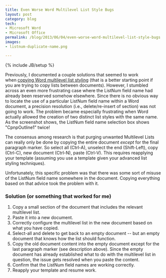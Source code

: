 ```yaml
---
title: Even Worse Word Multilevel List Style Bugs
layout: post
category: blog
tech:
- Microsoft Word
- Microsoft Office
permalink: /blog/2013/06/04/even-worse-word-multilevel-list-style-bugs
images:
- listnum-duplicate-name.png

---
```

{% include JB/setup %}
<div id="node-282" class="node node-blog node-promoted">
  <div class="content clearfix">
    <div class="field field-name-body field-type-text-with-summary field-label-hidden"><div class="field-items"><div class="field-item even"><p>Previously, I documented a couple solutions that seemed to work when <a href="http://www.admin.witti.ws/blog/2013/04/12/copy-word-multilevel-list-styling">copying Word multilevel list styling</a> (that is a better starting point if you are trying to copy lists between documents). However, I stumbled across an even more frustrating case where the ListNum field name had already been reserved somehow elsewhere. Since there is no obvious way to locate the use of a particular ListNum field name within a Word document, a precision resolution (i.e., delete/re-insert of section) was not going to work. The problem became especially frustrating when Word actually allowed the creation of two distinct list styles with the same name. As the screenshot shows, the ListNum field name selection box shows "CpnpOutline1" twice!</p>
<!--break-->
<p>The consensus among research is that purging unwanted Multilevel Lists can really only be done by copying the entire document <em>except</em> for the final paragraph marker. So select all (Ctrl-A), unselect the end (Shift-Left), copy (Ctrl-C), new document (Ctrl-N), paste (Ctrl-V). This requires reapplying your template (assuming you use a template given your advanced list styling techniques).</p>
<p>Unfortunately, this specific problem was that there was some sort of misuse of the ListNum field name somewhere in the document. Copying everything based on that advice took the problem with it.</p>
<h3>
	Solution (or something that worked for me)</h3>
<ol><li>
		Copy a small section of the document that includes the relevant multilevel list.</li>
	<li>
		Paste it into a new document.</li>
	<li>
		Correctly configure the multilevel list in the new document based on what you have copied.</li>
	<li>
		Select-all and delete to get back to an empty document -- but an empty document that knows how the list should function.</li>
	<li>
		Copy the old document content into the empty document except for the last paragraph marker (see description above). Since the empty document has already established what to do with the multilevel list in question, the issue gets resolved when you paste the content.</li>
	<li>
		Confirm that the ListNum field names are working correctly.</li>
	<li>
		Reapply your template and resume work.</li>
</ol></div></div></div>  </div>
</div>
